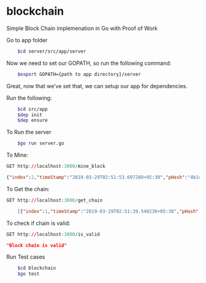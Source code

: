 # blockchain

Simple Block Chain implemenation in Go with Proof of Work

Go to app folder
    
```sh
    $cd server/src/app/server
```

Now we need to set our GOPATH, so run the following command:

```sh
    $export GOPATH={path to app directory}/server
```

Great, now that we’ve set that, we can setup our app for dependencies.

Run the following:

```sh
    $cd src/app
    $dep init
    $dep ensure
```

To Run the server
```sh
    $go run server.go
```

To Mine:

```R
GET http://localhost:3000/mine_block
```

```json
{"index":2,"timeStamp":"2019-03-29T02:51:53.697289+05:30","pHash":"4b1c33439ca926762d25438b9a62c1b1898de7bbf5fa9af5abbc0b778aa15c02","proof":61840}
```

To Get the chain:

```R
GET http://localhost:3000/get_chain
```

```json
    [{"index":1,"timeStamp":"2019-03-29T02:51:39.540236+05:30","pHash":"0","proof":1},{"index":2,"timeStamp":"2019-03-29T02:51:53.697289+05:30","pHash":"4b1c33439ca926762d25438b9a62c1b1898de7bbf5fa9af5abbc0b778aa15c02","proof":61840}]
```

To check if chain is valid:

```R
GET http://localhost:3000/is_valid
```
```json
"Block chain is valid"
```


Run Test cases
```sh
    $cd blockchain
    $go test
```


